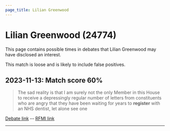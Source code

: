 ```yaml
---
page_title: Lilian Greenwood
---
```


# Lilian Greenwood  (24774)

This page contains possible times in debates that Lilian Greenwood may have disclosed an interest.

This match is loose and is likely to include false positives. 



## 2023-11-13: Match score 60%

>The sad reality is that I am surely not the only Member in this House to receive a depressingly regular number of letters from constituents who are angry that they have been waiting for years to **register** with an NHS dentist, let alone see one

[Debate link](https://www.theyworkforyou.com/debates/?id=2023-11-13c.408.0)  --  [RFMI link](https://www.theyworkforyou.com/mp/24774/register)


---

